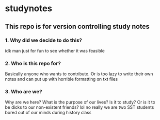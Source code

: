 # studynotes
## This repo is for version controlling study notes 
### 1. Why did we decide to do this?
idk man just for fun to see whether it was feasible
### 2. Who is this repo for?
Basically anyone who wants to contribute. Or is too lazy to write their own notes and can put up with horrible formatting on txt files
### 3. Who are we?
Why are we here? What is the purpose of our lives? Is it to study? Or is it to be dicks to our non-existent friends? 
lol no really we are two SST students bored out of our minds during history class
